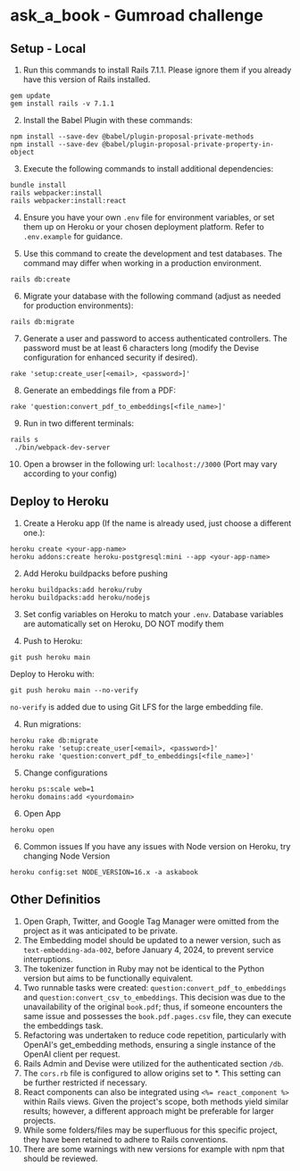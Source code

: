 # ask_a_book - Gumroad challenge
## Setup - Local

1. Run this commands to install Rails 7.1.1. 
Please ignore them if you already have this version of Rails installed.
```
gem update
gem install rails -v 7.1.1
```

2. Install the Babel Plugin with these commands:
```
npm install --save-dev @babel/plugin-proposal-private-methods
npm install --save-dev @babel/plugin-proposal-private-property-in-object
```

3. Execute the following commands to install additional dependencies:
```
bundle install
rails webpacker:install
rails webpacker:install:react
```

4. Ensure you have your own `.env` file for environment variables, or set them up on Heroku or your chosen deployment platform.
Refer to `.env.example` for guidance.

5. Use this command to create the development and test databases. The command may differ when working in a production environment.
```
rails db:create
```

6. Migrate your database with the following command (adjust as needed for production environments):
```
rails db:migrate
```

7. Generate a user and password to access authenticated controllers. The password must be at least 6 characters long (modify the Devise configuration for enhanced security if desired).
```
rake 'setup:create_user[<email>, <password>]'
```

8. Generate an embeddings file from a PDF:
```
rake 'question:convert_pdf_to_embeddings[<file_name>]'
```

9. Run in two different terminals: 
```
rails s
 ./bin/webpack-dev-server
```

10. Open a browser in the following url: `localhost://3000`  (Port may vary according to your config)


## Deploy to Heroku

1. Create a Heroku app (If the name is already used, just choose a different one.): 

```
heroku create <your-app-name>
heroku addons:create heroku-postgresql:mini --app <your-app-name>
```

2. Add Heroku buildpacks before pushing
```
heroku buildpacks:add heroku/ruby
heroku buildpacks:add heroku/nodejs
```

3. Set config variables on Heroku to match your `.env`.
Database variables are automatically set on Heroku, DO NOT modify them

4. Push to Heroku:

```
git push heroku main
```

Deploy to Heroku with:
```
git push heroku main --no-verify
```
`no-verify` is added due to using Git LFS for the large embedding file.

4. Run migrations:
```
heroku rake db:migrate
heroku rake 'setup:create_user[<email>, <password>]'
heroku rake 'question:convert_pdf_to_embeddings[<file_name>]'
```

5. Change configurations
```
heroku ps:scale web=1
heroku domains:add <yourdomain>
```

6. Open App
```
heroku open
```

6. Common issues
If you have any issues with Node version on Heroku, try changing Node Version
```
heroku config:set NODE_VERSION=16.x -a askabook
```

## Other Definitios
1. Open Graph, Twitter, and Google Tag Manager were omitted from the project as it was anticipated to be private.
2. The Embedding model should be updated to a newer version, such as `text-embedding-ada-002`, before January 4, 2024, to prevent service interruptions.
3. The tokenizer function in Ruby may not be identical to the Python version but aims to be functionally equivalent.
4. Two runnable tasks were created: `question:convert_pdf_to_embeddings` and `question:convert_csv_to_embeddings`. This decision was due to the unavailability of the original `book.pdf`; thus, if someone encounters the same issue and possesses the `book.pdf.pages.csv` file, they can execute the embeddings task.
5. Refactoring was undertaken to reduce code repetition, particularly with OpenAI's get_embedding methods, ensuring a single instance of the OpenAI client per request.
6. Rails Admin and Devise were utilized for the authenticated section `/db`.
7. The `cors.rb` file is configured to allow origins set to *. This setting can be further restricted if necessary.
8. React components can also be integrated using `<%= react_component %>` within Rails views. Given the project's scope, both methods yield similar results; however, a different approach might be preferable for larger projects.
9. While some folders/files may be superfluous for this specific project, they have been retained to adhere to Rails conventions.
10. There are some warnings with new versions for example with npm that should be reviewed. 

